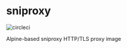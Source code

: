 # sniproxy

![circleci][circleci]

Alpine-based sniproxy HTTP/TLS proxy image

[circleci]: https://img.shields.io/circleci/build/gh/vektorcloud/sniproxy?color=1dd6c9&logo=CircleCI&logoColor=1dd6c9&style=for-the-badge "sniproxy"
